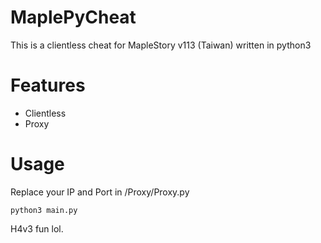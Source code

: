 # MaplePyCheat

This is a clientless cheat for MapleStory v113 (Taiwan) written in python3

# Features

- Clientless
- Proxy

# Usage

Replace your IP and Port in /Proxy/Proxy.py

```
python3 main.py
```

H4v3 fun lol.